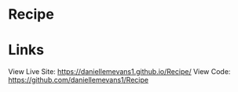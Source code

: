 # Recipe

# Links
View Live Site: https://daniellemevans1.github.io/Recipe/
View Code: https://github.com/daniellemevans1/Recipe
